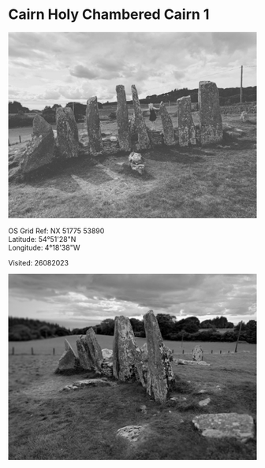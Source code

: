 # Cairn Holy Chambered Cairn 1

![IMG_20230826_170044_369](images/IMG_20230826_170044_369.jpg)

OS Grid Ref: NX 51775 53890  
Latitude: 54°51'28"N  
Longitude: 4°18'38"W  

Visited: 26082023

![P_20230826_150130_1](images/P_20230826_150130_1.jpg)
